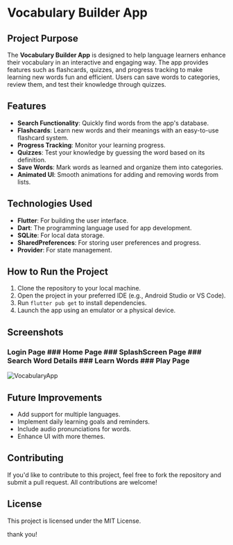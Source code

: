 # Vocabulary Builder App

## Project Purpose

The **Vocabulary Builder App** is designed to help language learners enhance their vocabulary in an interactive and engaging way. The app provides features such as flashcards, quizzes, and progress tracking to make learning new words fun and efficient. Users can save words to categories, review them, and test their knowledge through quizzes.

## Features

- **Search Functionality**: Quickly find words from the app's database.
- **Flashcards**: Learn new words and their meanings with an easy-to-use flashcard system.
- **Progress Tracking**: Monitor your learning progress.
- **Quizzes**: Test your knowledge by guessing the word based on its definition.
- **Save Words**: Mark words as learned and organize them into categories.
- **Animated UI**: Smooth animations for adding and removing words from lists.

## Technologies Used

- **Flutter**: For building the user interface.
- **Dart**: The programming language used for app development.
- **SQLite**: For local data storage.
- **SharedPreferences**: For storing user preferences and progress.
- **Provider**: For state management.

## How to Run the Project

1. Clone the repository to your local machine.
2. Open the project in your preferred IDE (e.g., Android Studio or VS Code).
3. Run `flutter pub get` to install dependencies.
4. Launch the app using an emulator or a physical device.

## Screenshots
### Login Page ### Home Page ### SplashScreen Page ### Search Word Details ### Learn Words ### Play Page
![VocabularyApp](https://github.com/user-attachments/assets/1cac4e83-df9d-4d2a-b2ba-ca774204c9c5)


## Future Improvements

- Add support for multiple languages.
- Implement daily learning goals and reminders.
- Include audio pronunciations for words.
- Enhance UI with more themes.

## Contributing

If you'd like to contribute to this project, feel free to fork the repository and submit a pull request. All contributions are welcome!

## License

This project is licensed under the MIT License.

thank you!
